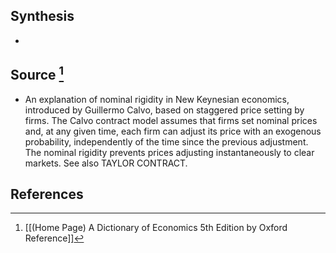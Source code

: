 ## Synthesis
- 
## Source [^1]
- An explanation of nominal rigidity in New Keynesian economics, introduced by Guillermo Calvo, based on staggered price setting by firms. The Calvo contract model assumes that firms set nominal prices and, at any given time, each firm can adjust its price with an exogenous probability, independently of the time since the previous adjustment. The nominal rigidity prevents prices adjusting instantaneously to clear markets. See also TAYLOR CONTRACT.
## References

[^1]: [[(Home Page) A Dictionary of Economics 5th Edition by Oxford Reference]]